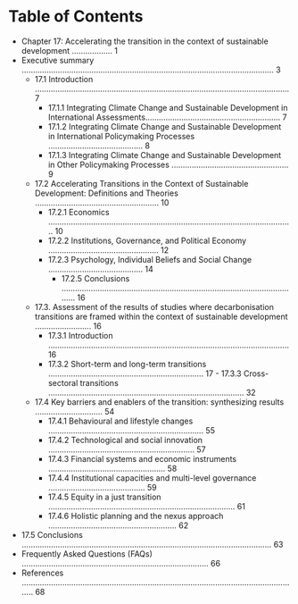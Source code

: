 # Table of Contents
* Chapter 17: Accelerating the transition in the context of sustainable development .................. 1
* Executive summary ................................................................................................................ 3
    - 17.1 Introduction ................................................................................................................. 7
       - 17.1.1 Integrating Climate Change and Sustainable Development in International Assessments............................................................ 7
       - 17.1.2 Integrating Climate Change and Sustainable Development in International Policymaking Processes .......................................... 8
       - 17.1.3 Integrating Climate Change and Sustainable Development in Other Policymaking Processes .................................................... 9
   - 17.2 Accelerating Transitions in the Context of Sustainable Development: Definitions and Theories ....................................................... 10
       - 17.2.1 Economics ............................................................................................................. 10
      - 17.2.2 Institutions, Governance, and Political Economy ................................................. 12
       - 17.2.3 Psychology, Individual Beliefs and Social Change .......................................... 14
          - 17.2.5 Conclusions ........................................................................................................... 16
    - 17.3. Assessment of the results of studies where decarbonisation transitions are framed within the context of sustainable development ......................... 16
         - 17.3.1 Introduction ........................................................................................................... 16
         - 17.3.2 Short-term and long-term transitions ..................................................................... 17
          - 17.3.3 Cross-sectoral transitions ....................................................................................... 32
     - 17.4 Key barriers and enablers of the transition: synthesizing results .............................. 54
         - 17.4.1 Behavioural and lifestyle changes ..................................................................... 55
        - 17.4.2 Technological and social innovation ................................................................. 57
         - 17.4.3 Financial systems and economic instruments .................................................... 58
         - 17.4.4 Institutional capacities and multi-level governance ........................................... 59
         - 17.4.5 Equity in a just transition ................................................................................... 61
         - 17.4.6 Holistic planning and the nexus approach ......................................................... 62
* 17.5 Conclusions ............................................................................................................... 63
* Frequently Asked Questions (FAQs) ................................................................................... 66
* References ............................................................................................................................ 68
